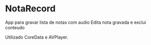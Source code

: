 # NotaRecord
App para gravar lista de notas com audio
Edita nota gravada e exclui conteudo

Utilizado CoreData e AVPlayer.
